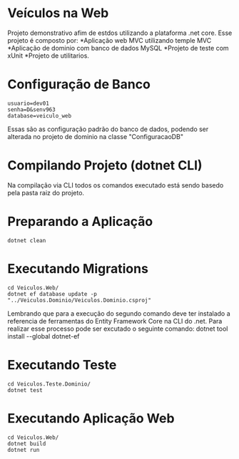 # Veículos na Web

Projeto demonstrativo afim de estdos utilizando a plataforma .net core. Esse projeto é composto por:
 *Aplicação web MVC utilizando temple MVC
 *Aplicação de dominio com banco de dados MySQL
 *Projeto de teste com xUnit
 *Projeto de utilitarios.

# Configuração de Banco 
    usuario=dev01
    senha=D&senv963
    database=veiculo_web
Essas são as configuração padrão do banco de dados, podendo ser alterada no projeto de dominio na classe "ConfiguracaoDB"

# Compilando Projeto (dotnet CLI)
Na compilação via CLI todos os comandos executado está sendo basedo pela pasta raiz do projeto.

# Preparando a Aplicação
    dotnet clean

# Executando Migrations
    cd Veiculos.Web/
    dotnet ef database update -p "../Veiculos.Dominio/Veiculos.Dominio.csproj"
Lembrando que para a execução do segundo comando deve ter instalado a referencia de ferramentas do Entity Framework Core na CLI do .net.
Para realizar esse processo pode ser excutado o seguinte comando: dotnet tool install --global dotnet-ef   

# Executando Teste
    cd Veiculos.Teste.Dominio/
    dotnet test

# Executando Aplicação Web    
    cd Veiculos.Web/
    dotnet build
    dotnet run


